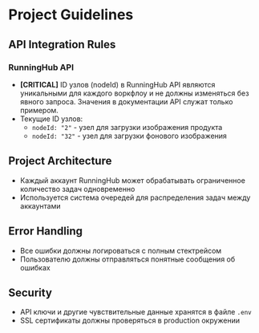 # Project Guidelines

## API Integration Rules

### RunningHub API
- **[CRITICAL]** ID узлов (nodeId) в RunningHub API являются уникальными для каждого воркфлоу и не должны изменяться без явного запроса. Значения в документации API служат только примером.
- Текущие ID узлов:
  - `nodeId: "2"` - узел для загрузки изображения продукта
  - `nodeId: "32"` - узел для загрузки фонового изображения

## Project Architecture
- Каждый аккаунт RunningHub может обрабатывать ограниченное количество задач одновременно
- Используется система очередей для распределения задач между аккаунтами

## Error Handling
- Все ошибки должны логироваться с полным стектрейсом
- Пользователю должны отправляться понятные сообщения об ошибках

## Security
- API ключи и другие чувствительные данные хранятся в файле `.env`
- SSL сертификаты должны проверяться в production окружении
